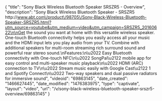 {
    "title": "Sony Black Wireless Bluetooth Speaker SRSZR5 - Overview",
    "description": "Sony Black Wireless Bluetooth Speaker  - SRSZR5 http:\/\/www.abt.com\/product\/98705\/Sony-Black-Wireless-Bluetooth-Speaker-SRSZR5.html?utm_source=youtube&utm_medium=video&utm_campaign=SRSZR5_20160622\n\nGet the sound you want at home with this versatile wireless speaker. One-touch Bluetooth connectivity helps you easily access all your music and the HDMI input lets you play audio from your TV. Combine with additional speakers for multi-room streaming rich surround sound and powerful rear stereo sound.\nFeatures:\n\u2022 Easy Bluetooth connectivity with One-touch NFC\n\u2022 SongPal\u2122 mobile app for easy control and multi-speaker music playback\n\u2022 HDMI (ARC) connection to TV\n\u2022 Stream music easily with Google Cast\u2122 1 and Spotify Connect\n\u2022 Two-way speakers and dual passive radiators for immersive sound",
    "videoid": "69863145",
    "date_created": "1466627445",
    "date_modified": "1476383975",
    "type": "captivate",
    "layout": "video",
    "url": "\/v\/sony-black-wireless-bluetooth-speaker-srszr5-overview\/69863145"
}
